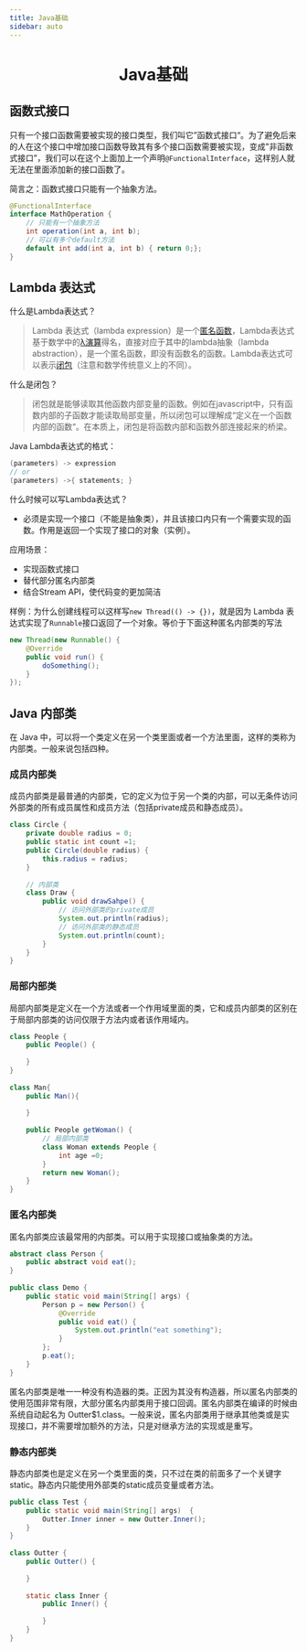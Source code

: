 ```yaml
---
title: Java基础
sidebar: auto
---
```


<h1 align='center'>Java基础</h1>

## 函数式接口

只有一个接口函数需要被实现的接口类型，我们叫它”函数式接口“。为了避免后来的人在这个接口中增加接口函数导致其有多个接口函数需要被实现，变成"非函数式接口”，我们可以在这个上面加上一个声明`@FunctionalInterface`，这样别人就无法在里面添加新的接口函数了。

简言之：函数式接口只能有一个抽象方法。

```java
@FunctionalInterface
interface MathOperation {
    // 只能有一个抽象方法
    int operation(int a, int b);
    // 可以有多个default方法
    default int add(int a, int b) { return 0;};
}
```

## Lambda 表达式

什么是Lambda表达式？

> Lambda 表达式（lambda expression）是一个[匿名函数](https://baike.baidu.com/item/匿名函数/4337265)，Lambda表达式基于数学中的[λ演算](https://baike.baidu.com/item/λ演算)得名，直接对应于其中的lambda抽象（lambda abstraction），是一个匿名函数，即没有函数名的函数。Lambda表达式可以表示[闭包](https://baike.baidu.com/item/闭包/10908873)（注意和数学传统意义上的不同）。

什么是闭包？

> 闭包就是能够读取其他函数内部变量的函数。例如在javascript中，只有函数内部的子函数才能读取局部变量，所以闭包可以理解成“定义在一个函数内部的函数“。在本质上，闭包是将函数内部和函数外部连接起来的桥梁。

Java Lambda表达式的格式：

```java
(parameters) -> expression
// or
(parameters) ->{ statements; }
```

什么时候可以写Lambda表达式？

- 必须是实现一个接口（不能是抽象类），并且该接口内只有一个需要实现的函数。作用是返回一个实现了接口的对象（实例）。

应用场景：

- 实现函数式接口
- 替代部分匿名内部类
- 结合Stream API，使代码变的更加简洁

样例：为什么创建线程可以这样写`new Thread(() -> {})`，就是因为 Lambda 表达式实现了`Runnable`接口返回了一个对象。等价于下面这种匿名内部类的写法

```java
new Thread(new Runnable() {
    @Override
    public void run() {
        doSomething();
    }
});
```

## Java 内部类

在 Java 中，可以将一个类定义在另一个类里面或者一个方法里面，这样的类称为内部类。一般来说包括四种。

### 成员内部类

成员内部类是最普通的内部类，它的定义为位于另一个类的内部，可以无条件访问外部类的所有成员属性和成员方法（包括private成员和静态成员）。

```java
class Circle {
    private double radius = 0;
    public static int count =1;
    public Circle(double radius) {
        this.radius = radius;
    }
    
    // 内部类
    class Draw {
        public void drawSahpe() {
            // 访问外部类的private成员
            System.out.println(radius);
            // 访问外部类的静态成员
            System.out.println(count);
        }
    }
}
```

### 局部内部类

局部内部类是定义在一个方法或者一个作用域里面的类，它和成员内部类的区别在于局部内部类的访问仅限于方法内或者该作用域内。

```java
class People {
    public People() {
         
    }
}
 
class Man{
    public Man(){
         
    }
     
    public People getWoman() {
        // 局部内部类
        class Woman extends People {
            int age =0;
        }
        return new Woman();
    }
}
```

### 匿名内部类

匿名内部类应该最常用的内部类。可以用于实现接口或抽象类的方法。

```java
abstract class Person {
    public abstract void eat();
}
 
public class Demo {
    public static void main(String[] args) {
        Person p = new Person() {
            @Override
            public void eat() {
                System.out.println("eat something");
            }
        };
        p.eat();
    }
}
```

匿名内部类是唯一一种没有构造器的类。正因为其没有构造器，所以匿名内部类的使用范围非常有限，大部分匿名内部类用于接口回调。匿名内部类在编译的时候由系统自动起名为 Outter$1.class。一般来说，匿名内部类用于继承其他类或是实现接口，并不需要增加额外的方法，只是对继承方法的实现或是重写。

### 静态内部类

静态内部类也是定义在另一个类里面的类，只不过在类的前面多了一个关键字static。静态内只能使用外部类的static成员变量或者方法。

```java
public class Test {
    public static void main(String[] args)  {
        Outter.Inner inner = new Outter.Inner();
    }
}
 
class Outter {
    public Outter() {
         
    }
     
    static class Inner {
        public Inner() {
             
        }
    }
}
```

